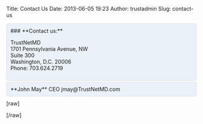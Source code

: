 Title: Contact Us
Date: 2013-06-05 19:23
Author: trustadmin
Slug: contact-us

<div style="margin-top: 11px; background-color: #eaf1f8; padding: 10px; border: 1px solid #ddd; border-radius: 4px;">
### **Contact us:**

TrustNetMD  
1701 Pennsylvania Avenue, NW  
Suite 300  
Washington, D.C. 20006  
Phone: 703.624.2719

</div>
<div style="background-color: #eaf1f8; padding: 10px; margin: 3px 0 10px 0; border: 1px solid #ddd; border-radius: 4px;">
**John May**  
CEO  
jmay@TrustNetMD.com

</div>
[raw]

<p>
<script type="text/javascript" src="http://form.jotformpro.com/jsform/31557397670969"></script>
[/raw]
